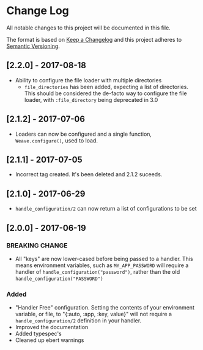 # Change Log
All notable changes to this project will be documented in this file.

The format is based on [Keep a Changelog](http://keepachangelog.com/) and this project adheres to [Semantic Versioning](http://semver.org/).

## [2.2.0] - 2017-08-18
- Ability to configure the file loader with multiple directories
  - `file_directories` has been added, expecting a list of directories. This should be considered the de-facto way to configure the file loader, with `:file_directory` being deprecated in 3.0

## [2.1.2] - 2017-07-06
- Loaders can now be configured and a single function, `Weave.configure()`, used to load.

## [2.1.1] - 2017-07-05
- Incorrect tag created. It's been deleted and 2.1.2 suceeds.

## [2.1.0] - 2017-06-29
- `handle_configuration/2` can now return a list of configurations to be set

## [2.0.0] - 2017-06-19
### BREAKING CHANGE
- All "keys" are now lower-cased before being passed to a handler. This means environment variables, such as `MY_APP_PASSWORD` will require a handler of `handle_configuration("password")`, rather than the old `handle_configuration("PASSWORD")`

### Added
- "Handler Free" configuration. Setting the contents of your environment variable, or file, to "{:auto, :app, :key, value}" will not require a `handle_configuration/2` definition in your handler.
- Improved the documentation
- Added typespec's
- Cleaned up ebert warnings
